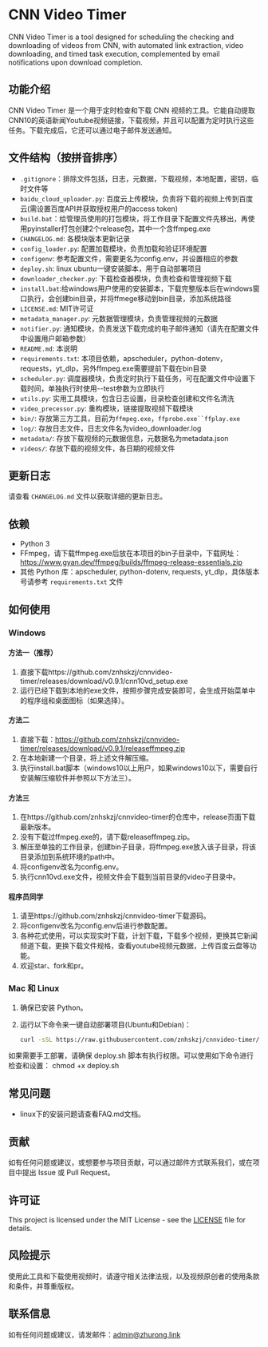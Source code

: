 # CNN Video Timer
CNN Video Timer is a tool designed for scheduling the checking and downloading of videos from CNN, with automated link extraction, video downloading, and timed task execution, complemented by email notifications upon download completion. 

## 功能介绍
CNN Video Timer 是一个用于定时检查和下载 CNN 视频的工具。它能自动提取CNN10的英语新闻Youtube视频链接，下载视频，并且可以配置为定时执行这些任务。下载完成后，它还可以通过电子邮件发送通知。

## 文件结构（按拼音排序）
- `.gitignore`：排除文件包括，日志，元数据，下载视频，本地配置，密钥，临时文件等
- `baidu_cloud_uploader.py`: 百度云上传模块，负责将下载的视频上传到百度云(需设置百度API并获取授权用户的access token)
- `build.bat`：给管理员使用的打包模块，将工作目录下配置文件先移出，再使用pyinstaller打包创建2个release包，其中一个含ffmpeg.exe
- `CHANGELOG.md`: 各模块版本更新记录
- `config_loader.py`: 配置加载模块，负责加载和验证环境配置
- `configenv`: 参考配置文件，需要更名为config.env，并设置相应的参数
- `deploy.sh`: linux ubuntu一键安装脚本，用于自动部署项目
- `downloader_checker.py`: 下载检查器模块，负责检查和管理视频下载
- `install.bat`:给windows用户使用的安装脚本，下载完整版本后在windows窗口执行，会创建bin目录，并将ffmege移动到bin目录，添加系统路径
- `LICENSE.md`: MIT许可证
- `metadata_manager.py`: 元数据管理模块，负责管理视频的元数据
- `notifier.py`: 通知模块，负责发送下载完成的电子邮件通知（请先在配置文件中设置用户邮箱参数）
- `README.md`: 本说明
- `requirements.txt`: 本项目依赖，apscheduler，python-dotenv，requests，yt_dlp，另外ffmpeg.exe需要提前下载在bin目录
- `scheduler.py`: 调度器模块，负责定时执行下载任务，可在配置文件中设置下载时间，单独执行时使用--test参数为立即执行
- `utils.py`: 实用工具模块，包含日志设置，目录检查创建和文件名清洗
- `video_precessor.py`: 重构模块，链接提取视频下载模块
- `bin/`: 存放第三方工具，目前为`ffmpeg.exe`，`ffprobe.exe``ffplay.exe`
- `log/`: 存放日志文件，日志文件名为video_downloader.log
- `metadata/`: 存放下载视频的元数据信息，元数据名为metadata.json
- `videos/`: 存放下载的视频文件，各日期的视频文件

## 更新日志
请查看 `CHANGELOG.md` 文件以获取详细的更新日志。

## 依赖
- Python 3
- FFmpeg，请下载ffmpeg.exe后放在本项目的bin子目录中，下载网址：https://www.gyan.dev/ffmpeg/builds/ffmpeg-release-essentials.zip
- 其他 Python 库：apscheduler, python-dotenv, requests, yt_dlp，具体版本号请参考 `requirements.txt` 文件

## 如何使用
### Windows
#### 方法一（推荐）
1. 直接下载https://github.com/znhskzj/cnnvideo-timer/releases/download/v0.9.1/cnn10vd_setup.exe
2. 运行已经下载到本地的exe文件，按照步骤完成安装即可，会生成开始菜单中的程序组和桌面图标（如果选择）。

#### 方法二
1. 直接下载：https://github.com/znhskzj/cnnvideo-timer/releases/download/v0.9.1/releaseffmpeg.zip
2. 在本地新建一个目录，将上述文件解压缩。
3. 执行install.bat脚本（windows10以上用户，如果windows10以下，需要自行安装解压缩软件并参照以下方法三）。

#### 方法三
1. 在https://github.com/znhskzj/cnnvideo-timer的仓库中，release页面下载最新版本。
2. 没有下载过ffmpeg.exe的，请下载releaseffmpeg.zip。
3. 解压至单独的工作目录，创建bin子目录，将ffmpeg.exe放入该子目录，将该目录添加到系统环境的path中。
4. 将configenv改名为config.env。
5. 执行cnn10vd.exe文件，视频文件会下载到当前目录的video子目录中。

#### 程序员同学
1. 请至https://github.com/znhskzj/cnnvideo-timer下载源码。
2. 将configenv改名为config.env后进行参数配置。
3. 各种花式使用，可以实现实时下载，计划下载，下载多个视频，更换其它新闻频道下载，更换下载文件规格，查看youtube视频元数据，上传百度云盘等功能。
4. 欢迎star、fork和pr。

### Mac 和 Linux
1. 确保已安装 Python。
2. 运行以下命令来一键自动部署项目(Ubuntu和Debian)：

   ```bash
   curl -sSL https://raw.githubusercontent.com/znhskzj/cnnvideo-timer/main/deploy.sh | bash

如果需要手工部署，请确保 deploy.sh 脚本有执行权限。可以使用如下命令进行检查和设置：
chmod +x deploy.sh

## 常见问题
- linux下的安装问题请查看FAQ.md文档。

## 贡献
如有任何问题或建议，或想要参与项目贡献，可以通过邮件方式联系我们，或在项目中提出 Issue 或 Pull Request。

## 许可证
This project is licensed under the MIT License - see the [LICENSE](LICENSE) file for details.

## 风险提示
使用此工具和下载使用视频时，请遵守相关法律法规，以及视频原创者的使用条款和条件，并尊重版权。

## 联系信息
如有任何问题或建议，请发邮件：admin@zhurong.link
